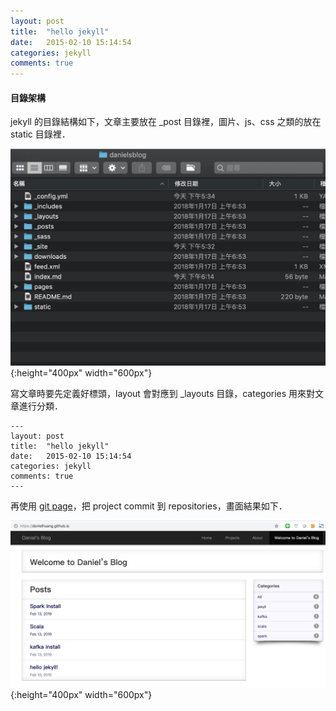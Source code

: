 ```yaml
---
layout: post
title:  "hello jekyll"
date:   2015-02-10 15:14:54
categories: jekyll
comments: true
---
```



#### 目錄架構

jekyll 的目錄結構如下，文章主要放在 _post 目錄裡，圖片、js、css 之類的放在 static 目錄裡．  

![jekyll_1.jpg](/static/img/jekyll_1.jpg){:height="400px" width="600px"}

寫文章時要先定義好標頭，layout 會對應到 _layouts 目錄，categories 用來對文章進行分類．

```
---
layout: post
title:  "hello jekyll"
date:   2015-02-10 15:14:54
categories: jekyll
comments: true
---

```

再使用 [git page](https://pages.github.com/)，把 project commit 到 repositories，畫面結果如下．

![jekyll_2.jpg](/static/img/jekyll_2.jpg){:height="400px" width="600px"}
